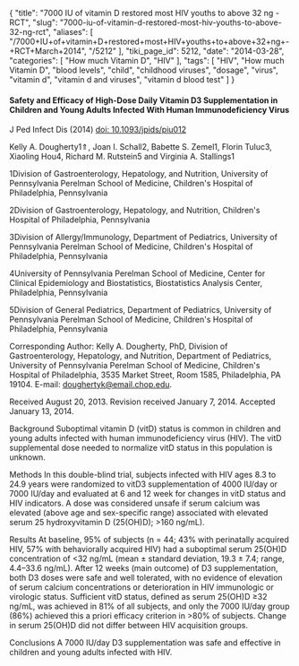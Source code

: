 {
    "title": "7000 IU of vitamin D restored most HIV youths to above 32 ng - RCT",
    "slug": "7000-iu-of-vitamin-d-restored-most-hiv-youths-to-above-32-ng-rct",
    "aliases": [
        "/7000+IU+of+vitamin+D+restored+most+HIV+youths+to+above+32+ng+-+RCT+March+2014",
        "/5212"
    ],
    "tiki_page_id": 5212,
    "date": "2014-03-28",
    "categories": [
        "How much Vitamin D",
        "HIV"
    ],
    "tags": [
        "HIV",
        "How much Vitamin D",
        "blood levels",
        "child",
        "childhood viruses",
        "dosage",
        "virus",
        "vitamin d",
        "vitamin d and viruses",
        "vitamin d blood test"
    ]
}


#### Safety and Efficacy of High-Dose Daily Vitamin D3 Supplementation in Children and Young Adults Infected With Human Immunodeficiency Virus

J Ped Infect Dis (2014) [doi: 10.1093/jpids/piu012](https://doi.org/10.1093/jpids/piu012) 

Kelly A. Dougherty1⇑, Joan I. Schall2, Babette S. Zemel1, Florin Tuluc3, Xiaoling Hou4, Richard M. Rutstein5 and Virginia A. Stallings1

1Division of Gastroenterology, Hepatology, and Nutrition, University of Pennsylvania Perelman School of Medicine, Children's Hospital of Philadelphia, Pennsylvania

2Division of Gastroenterology, Hepatology, and Nutrition, Children's Hospital of Philadelphia, Pennsylvania

3Division of Allergy/Immunology, Department of Pediatrics, University of Pennsylvania Perelman School of Medicine, Children's Hospital of Philadelphia, Pennsylvania

4University of Pennsylvania Perelman School of Medicine, Center for Clinical Epidemiology and Biostatistics, Biostatistics Analysis Center, Philadelphia, Pennsylvania

5Division of General Pediatrics, Department of Pediatrics, University of Pennsylvania Perelman School of Medicine, Children's Hospital of Philadelphia, Pennsylvania

Corresponding Author: Kelly A. Dougherty, PhD, Division of Gastroenterology, Hepatology, and Nutrition, Department of Pediatrics, University of Pennsylvania Perelman School of Medicine, Children's Hospital of Philadelphia, 3535 Market Street, Room 1585, Philadelphia, PA 19104. E-mail: doughertyk@email.chop.edu.

Received August 20, 2013. Revision received January 7, 2014. Accepted January 13, 2014.

Background Suboptimal vitamin D (vitD) status is common in children and young adults infected with human immunodeficiency virus (HIV). The vitD supplemental dose needed to normalize vitD status in this population is unknown.

Methods In this double-blind trial, subjects infected with HIV ages 8.3 to 24.9 years were randomized to vitD3 supplementation of 4000 IU/day or 7000 IU/day and evaluated at 6 and 12 week for changes in vitD status and HIV indicators. A dose was considered unsafe if serum calcium was elevated (above age and sex-specific range) associated with elevated serum 25 hydroxyvitamin D (25(OH)D); >160 ng/mL).

Results At baseline, 95% of subjects (n = 44; 43% with perinatally acquired HIV, 57% with behaviorally acquired HIV) had a suboptimal serum 25(OH)D concentration of <32 ng/mL (mean ± standard deviation, 19.3 ± 7.4; range, 4.4–33.6 ng/mL). After 12 weeks (main outcome) of D3 supplementation, both D3 doses were safe and well tolerated, with no evidence of elevation of serum calcium concentrations or deterioration in HIV immunologic or virologic status. Sufficient vitD status, defined as serum 25(OH)D ≥32 ng/mL, was achieved in 81% of all subjects, and only the 7000 IU/day group (86%) achieved this a priori efficacy criterion in >80% of subjects. Change in serum 25(OH)D did not differ between HIV acquisition groups.

Conclusions A 7000 IU/day D3 supplementation was safe and effective in children and young adults infected with HIV.